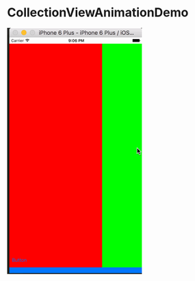 # CollectionViewAnimationDemo

![snapshot](https://raw.githubusercontent.com/chenkun24/CollectionViewAnimationDemo/master/Snapshots/snapshot_0.gif)
